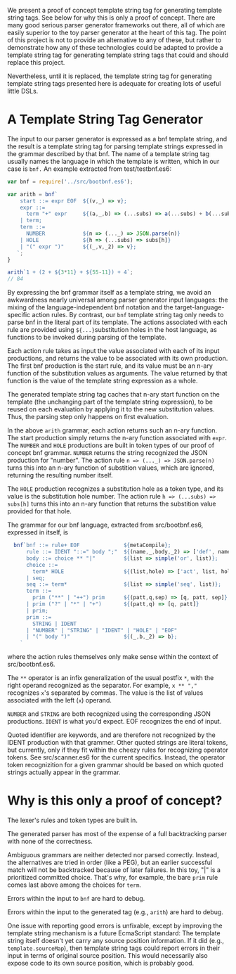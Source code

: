 We present a proof of concept template string tag for generating template string tags. See below for why this is only a proof of concept. There are many good serious parser generator frameworks out there, all of which are easily superior to the toy parser generator at the heart of this tag. The point of this project is not to provide an alternative to any of these, but rather to demonstrate how any of these technologies could be adapted to provide a template string tag for generating template string tags that could and should replace this project.

Nevertheless, until it is replaced, the template string tag for generating template string tags presented here is adequate for creating lots of useful little DSLs.

# A Template String Tag Generator

The input to our parser generator is expressed as a bnf template string, and the result is a template string tag for parsing template strings expressed in the grammar described by that bnf. The name of a template string tag usually names the language in which the template is written, which in our case is ```bnf.``` An example extracted from test/testbnf.es6:

```javascript
var bnf = require('../src/bootbnf.es6');

var arith = bnf`
    start ::= expr EOF  ${(v,_) => v};
    expr ::=
      term "+" expr     ${(a,_,b) => (...subs) => a(...subs) + b(...subs)}
    | term;
    term ::=
      NUMBER            ${n => (..._) => JSON.parse(n)}
    | HOLE              ${h => (...subs) => subs[h]}
    | "(" expr ")"      ${(_,v,_2) => v};
   `;
}

arith`1 + (2 + ${3*11} + ${55-11}) + 4`;
// 84

```

By expressing the bnf grammar itself as a template string, we avoid an awkwardness nearly universal among parser generator input languages: the mixing of the language-independent bnf notation and the target-language-specific action rules. By contrast, our ```bnf``` template string tag only needs to parse bnf in the literal part of its template. The actions associated with each rule are provided using  ```${...}```substitution holes in the host language, as functions to be invoked during parsing of the template.

Each action rule takes as input the value associated with each of its input productions, and returns the value to be associated with its own production. The first bnf production is the start rule, and its value must be an n-ary function of the substitution values as arguments. The value returned by that function is the value of the template string expression as a whole.

The generated template string tag caches that n-ary start function on the template (the unchanging part of the template string expression), to be reused on each evaluation by applying it to the new substitution values. Thus, the parsing step only happens on first evaluation.

In the above ```arith``` grammar, each action returns such an n-ary function. The start production simply returns the n-ary function associated with ```expr```. The ```NUMBER``` and ```HOLE``` productions are built in token types of our proof of concept bnf grammar. ```NUMBER``` returns the string recognized the JSON production for "number". The action rule ```n => (..._) => JSON.parse(n)``` turns this into an n-ary function of substition values, which are ignored, returning the resulting number itself.

The ```HOLE``` production recognizes a substitution hole as a token type, and its value is the substitution hole number. The action rule ```h => (...subs) => subs[h]``` turns this into an n-ary function that returns the substition value provided for that hole.

The grammar for our bnf language, extracted from src/bootbnf.es6, expressed in itself, is

```javascript
  bnf`bnf ::= rule+ EOF              ${metaCompile};
      rule ::= IDENT "::=" body ";"  ${(name,_,body,_2) => ['def', name, body]};
      body ::= choice ** "|"         ${list => simple('or', list)};
      choice ::=
        term* HOLE                   ${(list,hole) => ['act', list, hole]}
      | seq;
      seq ::= term*                  ${list => simple('seq', list)};
      term ::=
        prim ("**" | "++") prim      ${(patt,q,sep) => [q, patt, sep]}
      | prim ("?" | "*" | "+")       ${(patt,q) => [q, patt]}
      | prim;
      prim ::=
        STRING | IDENT
      | "NUMBER" | "STRING" | "IDENT" | "HOLE" | "EOF"
      | "(" body ")"                 ${(_,b,_2) => b};
    `
```

where the action rules themselves only make sense within the context of src/bootbnf.es6.

The ```**``` operator is an infix generalization of the usual postfix ```*```, with the right operand recognized as the separator. For example, ```x ** ","``` recognizes ```x```'s separated by commas. The value is the list of values associated with the left (```x```) operand.

```NUMBER``` and ```STRING``` are both recognized using the corresponding JSON productions. ```IDENT``` is what you'd expect. EOF recognizes the end of input.

Quoted identifier are keywords, and are therefore not recognized by the IDENT production with that grammer. Other quoted strings are literal tokens, but currently, only if they fit within the cheezy rules for recognizing operator tokens. See src/scanner.es6 for the current specifics. Instead, the operator token recognizition for a given grammar should be based on which quoted strings actually appear in the grammar.


# Why is this only a proof of concept?

The lexer's rules and token types are built in.

The generated parser has most of the expense of a full backtracking parser with none of the correctness.

Ambiguous grammars are neither detected nor parsed correctly. Instead, the alternatives are tried in order (like a PEG), but an earlier successful match will not be backtracked because of later failures. In this toy, "|" is a prioritized committed choice. That's why, for example, the bare ```prim``` rule comes last above among the choices for ```term```.

Errors within the input to ```bnf``` are hard to debug.

Errors within the input to the generated tag (e.g., ```arith```) are hard to debug.

One issue with reporting good errors is unfixable, except by improving the template string mechanism is a future EcmaScript standard: The template string itself doesn't yet carry any source position information. If it did (e.g., ```template.sourceMap```), then template string tags could report errors in their input in terms of original source position. This would necessarily also expose code to its own source position, which is probably good.
